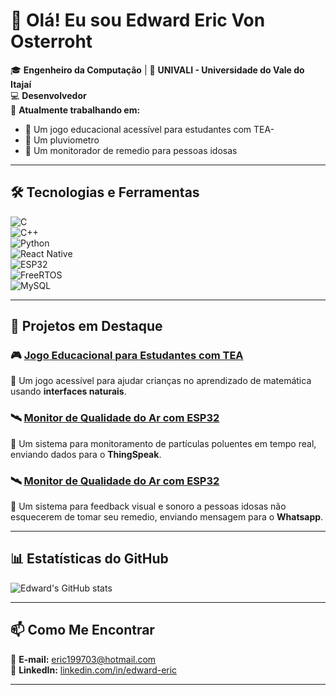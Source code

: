 # 👋 Olá! Eu sou Edward Eric Von Osterroht  

🎓 **Engenheiro da Computação** | 📍 **UNIVALI - Universidade do Vale do Itajaí**  
💻 **Desenvolvedor**  
🚀 **Atualmente trabalhando em:**  
- 🌱 Um jogo educacional acessível para estudantes com TEA- 
- 📡 Um pluviometro
- 📡 Um monitorador de remedio para pessoas idosas

---
## 🛠️ Tecnologias e Ferramentas  

![C](https://img.shields.io/badge/C-00599C?style=for-the-badge&logo=c&logoColor=white)  
![C++](https://img.shields.io/badge/C++-00599C?style=for-the-badge&logo=cplusplus&logoColor=white)  
![Python](https://img.shields.io/badge/Python-3776AB?style=for-the-badge&logo=python&logoColor=white)  
![React Native](https://img.shields.io/badge/React_Native-20232A?style=for-the-badge&logo=react)  
![ESP32](https://img.shields.io/badge/ESP32-006CDE?style=for-the-badge&logo=espressif)  
![FreeRTOS](https://img.shields.io/badge/FreeRTOS-0085CA?style=for-the-badge&logo=freertos&logoColor=white)  
![MySQL](https://img.shields.io/badge/MySQL-4479A1?style=for-the-badge&logo=mysql&logoColor=white)

---

## 📌 Projetos em Destaque  

### 🎮 [Jogo Educacional para Estudantes com TEA](https://github.com/seu-usuario/jogo-educacional-tea)  
🧩 Um jogo acessível para ajudar crianças no aprendizado de matemática usando **interfaces naturais**.  

### 🛰️ [Monitor de Qualidade do Ar com ESP32](https://github.com/seu-usuario/monitor-ar-esp32)  
📡 Um sistema para monitoramento de partículas poluentes em tempo real, enviando dados para o **ThingSpeak**.  

### 🛰️ [Monitor de Qualidade do Ar com ESP32](https://github.com/seu-usuario/monitor-ar-esp32)  
📡 Um sistema para feedback visual e sonoro a pessoas idosas não esquecerem de tomar seu remedio, enviando mensagem para o **Whatsapp**.  

---

## 📊 Estatísticas do GitHub  

![Edward's GitHub stats](https://github-readme-stats.vercel.app/api?username=edwardericv&show_icons=true&theme=radical)  

---

## 📫 Como Me Encontrar  

📧 **E-mail:** [eric199703@hotmail.com](mailto:eric199703@hotmail.com)  
💼 **LinkedIn:** [linkedin.com/in/edward-eric](https://www.linkedin.com/in/edward-eric-von-osterroht-5539641a5/)  

---
